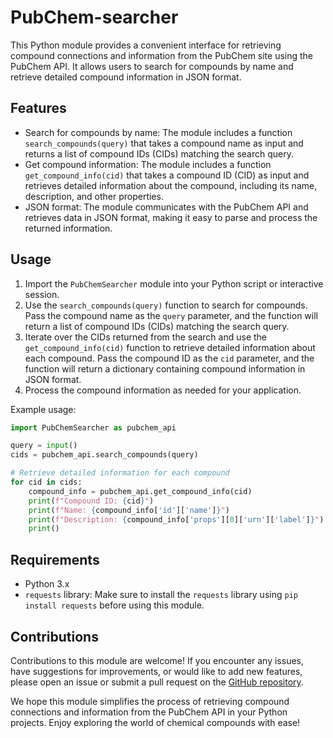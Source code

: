 # PubChem-searcher

This Python module provides a convenient interface for retrieving compound connections and information from the PubChem site using the PubChem API. It allows users to search for compounds by name and retrieve detailed compound information in JSON format.

## Features

- Search for compounds by name: The module includes a function `search_compounds(query)` that takes a compound name as input and returns a list of compound IDs (CIDs) matching the search query.
- Get compound information: The module includes a function `get_compound_info(cid)` that takes a compound ID (CID) as input and retrieves detailed information about the compound, including its name, description, and other properties.
- JSON format: The module communicates with the PubChem API and retrieves data in JSON format, making it easy to parse and process the returned information.

## Usage

1. Import the `PubChemSearcher` module into your Python script or interactive session.
2. Use the `search_compounds(query)` function to search for compounds. Pass the compound name as the `query` parameter, and the function will return a list of compound IDs (CIDs) matching the search query.
3. Iterate over the CIDs returned from the search and use the `get_compound_info(cid)` function to retrieve detailed information about each compound. Pass the compound ID as the `cid` parameter, and the function will return a dictionary containing compound information in JSON format.
4. Process the compound information as needed for your application.

Example usage:

```python
import PubChemSearcher as pubchem_api

query = input()
cids = pubchem_api.search_compounds(query)

# Retrieve detailed information for each compound
for cid in cids:
    compound_info = pubchem_api.get_compound_info(cid)
    print(f"Compound ID: {cid}")
    print(f"Name: {compound_info['id']['name']}")
    print(f"Description: {compound_info['props'][0]['urn']['label']}")
    print()
```

## Requirements

- Python 3.x
- `requests` library: Make sure to install the `requests` library using `pip install requests` before using this module.

## Contributions

Contributions to this module are welcome! If you encounter any issues, have suggestions for improvements, or would like to add new features, please open an issue or submit a pull request on the [GitHub repository](https://github.com/Aganow/PubChem-searcher).

We hope this module simplifies the process of retrieving compound connections and information from the PubChem API in your Python projects. Enjoy exploring the world of chemical compounds with ease!
